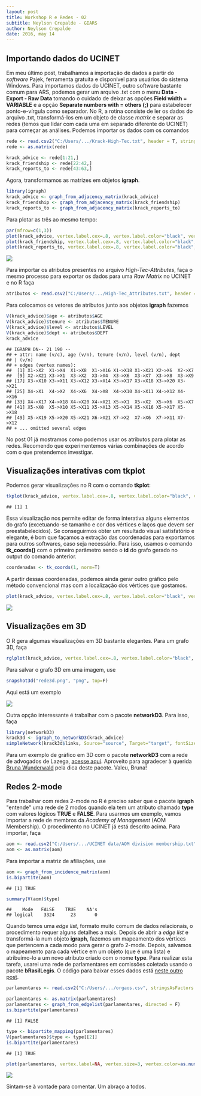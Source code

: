 ```yaml
---
layout: post
title: Workshop R e Redes - 02
subtitle: Neylson Crepalde - GIARS
author: Neylson Crepalde
date: 2016, may 14
---
```


Importando dados do UCINET
--------------------------

Em meu último post, trabalhamos a importação de dados a partir do *software* Pajek, ferramenta gratuita e disponível para usuários do sistema Windows. Para importamos dados do UCINET, outro software bastante comum para ARS, podemos gerar um arquivo .txt com o menu **Data - Export - Raw Data** tomando o cuidado de deixar as opções **Field width = VARIABLE** e a opção **Separate numbers with = others (;)** para estabelecer ponto-e-vírgula como separador. No R, a rotina consiste de ler os dados do arquivo .txt, transformá-los em um objeto de classe *matrix* e separar as redes (temos que lidar com cada uma em separado diferente do UCINET) para começar as análises. Podemos importar os dados com os comandos

``` r
rede <- read.csv2("C:/Users/.../Krack-High-Tec.txt", header = T, stringsAsFactors = F)
rede <- as.matrix(rede)
```

``` r
krack_advice <- rede[1:21,]
krack_friendship <- rede[22:42,]
krack_reports_to <- rede[43:63,]
```

Agora, transformamos as matrizes em objetos **igraph**.

``` r
library(igraph)
krack_advice <- graph_from_adjacency_matrix(krack_advice)
krack_friendship <- graph_from_adjacency_matrix(krack_friendship)
krack_reports_to <- graph_from_adjacency_matrix(krack_reports_to)
```

Para plotar as três ao mesmo tempo:

``` r
par(mfrow=c(1,3))
plot(krack_advice, vertex.label.cex=.8, vertex.label.color="black", vertex.color="red", edge.arrow.size=0.2, main="Krackhardt ADVICE")
plot(krack_friendship, vertex.label.cex=.8, vertex.label.color="black", vertex.color="lightblue", edge.arrow.size=0.2, main="Krackhardt FRIENDSHIP")
plot(krack_reports_to, vertex.label.cex=.8, vertex.label.color="black", vertex.color="yellow", edge.arrow.size=0.2, main="Krackhardt REPORTS TO")
```

![](/img/giars_r_oficina2_files/figure-markdown_github/unnamed-chunk-5-1.png)

Para importar os atributos presentes no arquivo *High-Tec-Attributes*, faça o mesmo processo para exportar os dados para uma *Raw Matrix* no UCINET e no R faça

``` r
atributos <- read.csv2("C:/Users/.../High-Tec_Attributes.txt", header = T, stringsAsFactors = F)
```

Para colocamos os vetores de atributos junto aos objetos **igraph** fazemos

``` r
V(krack_advice)$age <- atributos$AGE
V(krack_advice)$tenure <- atributos$TENURE
V(krack_advice)$level <- atributos$LEVEL
V(krack_advice)$dept <- atributos$DEPT
krack_advice
```

    ## IGRAPH DN-- 21 190 -- 
    ## + attr: name (v/c), age (v/n), tenure (v/n), level (v/n), dept
    ## | (v/n)
    ## + edges (vertex names):
    ##  [1] X1->X2  X1->X4  X1->X8  X1->X16 X1->X18 X1->X21 X2->X6  X2->X7 
    ##  [9] X2->X21 X3->X1  X3->X2  X3->X4  X3->X6  X3->X7  X3->X8  X3->X9 
    ## [17] X3->X10 X3->X11 X3->X12 X3->X14 X3->X17 X3->X18 X3->X20 X3->X21
    ## [25] X4->X1  X4->X2  X4->X6  X4->X8  X4->X10 X4->X11 X4->X12 X4->X16
    ## [33] X4->X17 X4->X18 X4->X20 X4->X21 X5->X1  X5->X2  X5->X6  X5->X7 
    ## [41] X5->X8  X5->X10 X5->X11 X5->X13 X5->X14 X5->X16 X5->X17 X5->X18
    ## [49] X5->X19 X5->X20 X5->X21 X6->X21 X7->X2  X7->X6  X7->X11 X7->X12
    ## + ... omitted several edges

No post 01 já mostramos como podemos usar os atributos para plotar as redes. Recomendo que experimentemos várias combinações de acordo com o que pretendemos investigar.

Visualizações interativas com **tkplot**
----------------------------------------

Podemos gerar visualizações no R com o comando **tkplot**:

``` r
tkplot(krack_advice, vertex.label.cex=.8, vertex.label.color="black", vertex.color="red", edge.arrow.size=0.2)
```

    ## [1] 1

Essa visualização nos permite editar de forma interativa alguns elementos do grafo (excetuando-se tamanho e cor dos vértices e laços que devem ser preestabelecidos). Se conseguirmos obter um resultado visual satisfatório e elegante, é bom que façamos a extração das coordenadas para exportamos para outros softwares, caso seja necessário. Para isso, usamos o comando **tk\_coords()** com o primeiro parâmetro sendo o **id** do grafo gerado no output do comando anterior.

``` r
coordenadas <- tk_coords(1, norm=T)
```

A partir dessas coordenadas, podemos ainda gerar outro gráfico pelo método convencional mas com a localização dos vértices que gostamos.

``` r
plot(krack_advice, vertex.label.cex=.8, vertex.label.color="black", vertex.color="red", edge.arrow.size=0.2, layout=coordenadas, main="Krackhardt ADVICE")
```

![](/img/giars_r_oficina2_files/figure-markdown_github/unnamed-chunk-11-1.png)

Visualizações em 3D
-------------------

O R gera algumas visualizações em 3D bastante elegantes. Para um grafo 3D, faça

``` r
rglplot(krack_advice, vertex.label.cex=.8, vertex.label.color="black", vertex.color="red", edge.arrow.size=0.2, layout=layout_with_kk)
```

Para salvar o grafo 3D em uma imagem, use

``` r
snapshot3d("rede3d.png", "png", top=F)
```

Aqui está um exemplo

![](/img/giars_r_oficina2_files/figure-markdown_github/rede3d-1.png)

Outra opção interessante é trabalhar com o pacote **networkD3**. Para isso, faça

``` r
library(networkD3)
krack3d <- igraph_to_networkD3(krack_advice)
simpleNetwork(krack3d$links, Source="source", Target="target", fontSize = 10)
```

Para um exemplo de gráfico em 3D com o pacote **networkD3** com a rede de advogados de Lazega, [acesse aqui](http://neylsoncrepalde.github.io/img/viz3d.html). Aproveito para agradecer à querida [Bruna Wunderwald](https://www.facebook.com/bruna.wundervald) pela dica deste pacote. Valeu, Bruna!


Redes 2-mode
------------

Para trabalhar com redes 2-mode no R é preciso saber que o pacote **igraph** "entende" uma rede de 2 modos quando ela tem um atributo chamado **type** com valores lógicos **TRUE** e **FALSE**. Para usarmos um exemplo, vamos importar a rede de membros da *Academy of Management* (AOM Membership). O procedimento no UCINET já está descrito acima. Para importar, faça

``` r
aom <- read.csv2("C:/Users/.../UCINET data/AOM division membership.txt", header = T, stringsAsFactors = F)
aom <- as.matrix(aom)
```

Para importar a matriz de afiliações, use

``` r
aom <- graph_from_incidence_matrix(aom)
is.bipartite(aom)
```

    ## [1] TRUE

``` r
summary(V(aom)$type)
```

    ##    Mode   FALSE    TRUE    NA's 
    ## logical    3324      23       0

Quando temos uma *edge list*, formato muito comum de dados relacionais, o procedimento requer alguns detalhes a mais. Depois de abrir a *edge list* e transformá-la num objeto **igraph**, fazemos um mapeamento dos vértices que pertencem a cada modo para gerar o grafo 2-mode. Depois, salvamos o mapeamento para cada vértice em um objeto (que é uma lista) e atribuímo-lo a um novo atributo criado com o nome **type**. Para realizar esta tarefa, usarei uma rede de parlamentares em comissões coletada usando o pacote **bRasilLegis**. O código para baixar esses dados está [neste outro post](http://neylsoncrepalde.github.io/2016-04-01-Rede-de-Parlamentares-usando-o-pacote-bRasilLegis/).

``` r
parlamentares <- read.csv2("C:/Users/.../orgaos.csv", stringsAsFactors = F)
```

``` r
parlamentares <- as.matrix(parlamentares)
parlamentares <- graph_from_edgelist(parlamentares, directed = F)
is.bipartite(parlamentares)
```

    ## [1] FALSE

``` r
type <- bipartite_mapping(parlamentares)
V(parlamentares)$type <- type[[2]]
is.bipartite(parlamentares)
```

    ## [1] TRUE

``` r
plot(parlamentares, vertex.label=NA, vertex.size=3, vertex.color=as.numeric(V(parlamentares)$type)+3, main="Rede de afiliações de \nParlamentares a comissões")
```

![](/img/giars_r_oficina2_files/figure-markdown_github/unnamed-chunk-19-1.png)

Sintam-se à vontade para comentar. Um abraço a todos.

